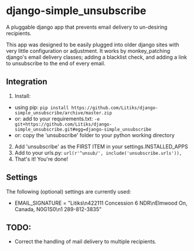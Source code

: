 django-simple_unsubscribe
=========================

A pluggable django app that prevents email delivery to un-desiring recipients.

This app was designed to be easily plugged into older django sites with very little configuration or adjustment. It works by monkey_patching django's email delivery classes; adding a blacklist check, and adding a link to unsubscribe to the end of every email.


Integration
-----------

1. Install:
 - using pip: `pip install https://github.com/Litiks/django-simple_unsubscribe/archive/master.zip`
 - or: add to your requirements.txt: `-e git+https://github.com/Litiks/django-simple_unsubscribe.git#egg=django-simple_unsubscribe`
 - or: copy the 'unsubscribe' folder to your python working directory
2. Add 'unsubscribe' as the FIRST ITEM in your settings.INSTALLED_APPS
3. Add to your urls.py: `url(r'^unsub/', include('unsubscribe.urls')),`
4. That's it! You're done!


Settings
--------

The following (optional) settings are currently used:

- EMAIL_SIGNATURE = "Litiks\n422111 Concession 6 NDR\nElmwood On, Canada, N0G1S0\n1 289-812-3835"


TODO:
-----

- Correct the handling of mail delivery to multiple recipients.
